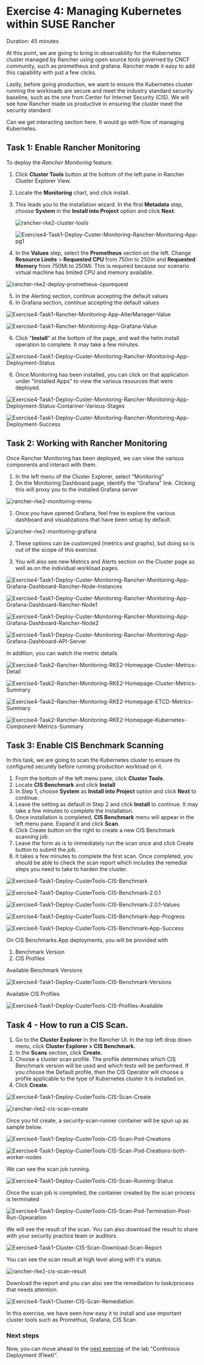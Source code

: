 



# Exercise 4: Managing Kubernetes within SUSE Rancher 

Duration: 45 minutes

At this point, we are going to bring in observability for the Kubernetes cluster managed by Rancher using open source tools governed by CNCF community, such as prometheus and grafana. Rancher made it easy to add this capability with just a few clicks.

Lastly, before going production, we want to ensure the Kubernetes cluster running the workloads are secure and meet the industry standard security baseline, such as the one from Center for Internet Security (CIS). We will see how Rancher made us productive in ensuring the cluster meet the security standard. 

Can we get interacting section here. It would go with flow of managing Kubernetes.  

## Task 1: Enable Rancher Monitoring

To deploy the *Rancher Monitoring* feature:

1. Click **Cluster Tools** button at the bottom of the left pane in Rancher Cluster Explorer View.

2. Locate the **Monitoring** chart, and click install.

3. This leads you to the installation wizard. In the first **Metadata** step, choose **System** in the **Install into Project** option and click **Next**.

   ![rancher-rke2-cluster-tools](./images/rancher-rke2-cluster-tools.png)

   ![Exercise4-Task1-Deploy-Custer-Monitoring-Rancher-Monitoring-App-pg1](images/Exercise4-Task1-Deploy-Custer-Monitoring-Rancher-Monitoring-App-pg1.png)

   

4. In the **Values** step, select the **Prometheus** section on the left. Change **Resource Limits** > **Requested CPU** from 750m to 250m and **Requested Memory** from 750Mi to 250Mi. This is required because our scenario virtual machine has limited CPU and memory available.

![rancher-rke2-deploy-prometheus-cpurequest](./images/rancher-rke2-deploy-prometheus-cpurequest.png)

5. In the Alerting section, continue accepting the default values
6. In Grafana section, continue accepting the default values

![Exercise4-Task1-Rancher-Monitoring-App-AlterManager-Value](images/Exercise4-Task1-Rancher-Monitoring-App-AlterManager-Value.png)

![Exercise4-Task1-Rancher-Monitoring-App-Grafana-Value](images/Exercise4-Task1-Rancher-Monitoring-App-Grafana-Value.png)

6. Click "**Install**" at the bottom of the page, and wait the helm install operation to complete. It may take a few minutes.

![Exercise4-Task1-Deploy-Custer-Monitoring-Rancher-Monitoring-App-Deployment-Status](images/Exercise4-Task1-Deploy-Custer-Monitoring-Rancher-Monitoring-App-Deployment-Status.png)

6. Once Monitoring has been installed, you can click on that application under "Installed Apps" to view the various resources that were deployed.

![Exercise4-Task1-Deploy-Custer-Monitoring-Rancher-Monitoring-App-Deployment-Status-Contariner-Various-Stages](images/Exercise4-Task1-Deploy-Custer-Monitoring-Rancher-Monitoring-App-Deployment-Status-Contariner-Various-Stages.png)

![Exercise4-Task1-Deploy-Custer-Monitoring-Rancher-Monitoring-App-Deployment-Success](images/Exercise4-Task1-Deploy-Custer-Monitoring-Rancher-Monitoring-App-Deployment-Success.png)

## Task 2: Working with Rancher Monitoring

Once Rancher Monitoring has been deployed, we can view the various components and interact with them.

1. In the left menu of the Cluster Explorer, select "Monitoring"
2. On the Monitoring Dashboard page, identify the "Grafana" link. Clicking this will proxy you to the installed Grafana server

![rancher-rke2-monitoring-menu](./images/rancher-rke2-monitoring-menu.png)

1. Once you have opened Grafana, feel free to explore the various dashboard and visualizations that have been setup by default.

![rancher-rke2-monitoring-grafana](./images/rancher-rke2-monitoring-grafana.png)

2. These options can be customized (metrics and graphs), but doing so is out of the scope of this exercise.

3. You will also see new Metrics and Alerts section on the Cluster page as well as on the individual workload pages.

![Exercise4-Task1-Deploy-Custer-Monitoring-Rancher-Monitoring-App-Grafana-Dashboard-Rancher-Node-Instances](images/Exercise4-Task1-Deploy-Custer-Monitoring-Rancher-Monitoring-App-Grafana-Dashboard-Rancher-Node-Instances.png)

![Exercise4-Task1-Deploy-Custer-Monitoring-Rancher-Monitoring-App-Grafana-Dashboard-Rancher-Node1](images/Exercise4-Task1-Deploy-Custer-Monitoring-Rancher-Monitoring-App-Grafana-Dashboard-Rancher-Node1.png)

![Exercise4-Task1-Deploy-Custer-Monitoring-Rancher-Monitoring-App-Grafana-Dashboard-Rancher-Node2](images/Exercise4-Task1-Deploy-Custer-Monitoring-Rancher-Monitoring-App-Grafana-Dashboard-Rancher-Node2.png)

![Exercise4-Task1-Deploy-Custer-Monitoring-Rancher-Monitoring-App-Grafana-Dashboard-API-Server](images/Exercise4-Task1-Deploy-Custer-Monitoring-Rancher-Monitoring-App-Grafana-Dashboard-API-Server.png)

In addition, you can watch the metric details

![Exercise4-Task2-Rancher-Monitoring-RKE2-Homepage-Cluster-Metrics-Detail](images/Exercise4-Task2-Rancher-Monitoring-RKE2-Homepage-Cluster-Metrics-Detail.png)

![Exercise4-Task2-Rancher-Monitoring-RKE2-Homepage-Cluster-Metrics-Summary](images/Exercise4-Task2-Rancher-Monitoring-RKE2-Homepage-Cluster-Metrics-Summary.png)

![Exercise4-Task2-Rancher-Monitoring-RKE2-Homepage-ETCD-Metrics-Summary](images/Exercise4-Task2-Rancher-Monitoring-RKE2-Homepage-ETCD-Metrics-Summary.png)

![Exercise4-Task2-Rancher-Monitoring-RKE2-Homepage-Kubernetes-Component-Metrics-Summary](images/Exercise4-Task2-Rancher-Monitoring-RKE2-Homepage-Kubernetes-Component-Metrics-Summary.png)

## Task 3: Enable CIS Benchmark Scanning

In this task, we are going to scan the Kubernetes cluster to ensure its configured securely before running production workload on it.

1. From the bottom of the left menu pane, click **Cluster Tools**.
2. Locate **CIS Benchmark** and click **Install**
3. In Step 1, choose **System** as **Install into Project** option and click **Next** to continue.
4. Leave the setting as default in Step 2 and click **Install** to continue. It may take a few minutes to complete the installation.
5. Once installation is completed, **CIS Benchmark** menu will appear in the left menu pane. Expand it and click **Scan**.
6. Click Create button on the right to create a new CIS Benchmark scanning job. 
7. Leave the form as is to immediately run the scan once and click Create button to submit the job.
8. It takes a few minutes to complete the first scan. Once completed, you should be able to check the scan report which includes the remedial steps you need to take to harden the cluster.

![Exercise4-Task1-Deploy-CusterTools-CIS-Benchmark](images/Exercise4-Task1-Deploy-CusterTools-CIS-Benchmark.png)

![Exercise4-Task1-Deploy-CusterTools-CIS-Benchmark-2.0.1](images/Exercise4-Task1-Deploy-CusterTools-CIS-Benchmark-2.0.1.png)

![Exercise4-Task1-Deploy-CusterTools-CIS-Benchmark-2.0.1-Values](images/Exercise4-Task1-Deploy-CusterTools-CIS-Benchmark-2.0.1-Values.png)

![Exercise4-Task1-Deploy-CusterTools-CIS-Benchmark-App-Progress](images/Exercise4-Task1-Deploy-CusterTools-CIS-Benchmark-App-Progress.png)

![Exercise4-Task1-Deploy-CusterTools-CIS-Benchmark-App-Success](images/Exercise4-Task1-Deploy-CusterTools-CIS-Benchmark-App-Success.png)

On CIS Benchmarks App deployments, you will be provided with 

1) Benchmark Version 
2) CIS Profiles

Available Benchmark Versions 

![Exercise4-Task1-Deploy-CusterTools-CIS-Benchmark-Versions](images/Exercise4-Task1-Deploy-CusterTools-CIS-Benchmark-Versions.png)

Available CIS Profiles

![Exercise4-Task1-Deploy-CusterTools-CIS-Profiles-Available](images/Exercise4-Task1-Deploy-CusterTools-CIS-Profiles-Available.png)

## Task 4 - How to run a CIS Scan.

1. Go to the **Cluster Explorer** in the Rancher UI. In the top left drop down menu, click **Cluster Explorer > CIS Benchmark.**
2. In the **Scans** section, click **Create.**
3. Choose a cluster scan profile. The profile determines which CIS Benchmark version will be used and which tests will be performed. If you choose the Default profile, then the CIS Operator will choose a profile applicable to the type of Kubernetes cluster it is installed on.
4. Click **Create.**

![Exercise4-Task1-Deploy-CusterTools-CIS-Scan-Create](images/Exercise4-Task1-Deploy-CusterTools-CIS-Scan-Create.png)

![rancher-rke2-cis-scan-create](./images/rancher-rke2-cis-scan-create.png)

Once you hit create, a security-scan-runner container will be spun up as sample below.

![Exercise4-Task1-Deploy-CusterTools-CIS-Scan-Pod-Creations](images/Exercise4-Task1-Deploy-CusterTools-CIS-Scan-Pod-Creations.png)

![Exercise4-Task1-Deploy-CusterTools-CIS-Scan-Pod-Creations-both-worker-nodes](images/Exercise4-Task1-Deploy-CusterTools-CIS-Scan-Pod-Creations-both-worker-nodes.png)

We can see the scan job running.

![Exercise4-Task1-Deploy-CusterTools-CIS-Scan-Running-Status](images/Exercise4-Task1-Deploy-CusterTools-CIS-Scan-Running-Status.png)

Once the scan job is completed, the container created by the scan process is terminated 

![Exercise4-Task1-Deploy-CusterTools-CIS-Scan-Pod-Termination-Post-Run-Opearation](images/Exercise4-Task1-Deploy-CusterTools-CIS-Scan-Pod-Termination-Post-Run-Opearation.png)

We will see the result of the scan. You can also download the result to share with your security practice team or auditors. 

![Exercise4-Task1-Cluster-CIS-Scan-Download-Scan-Report](images/Exercise4-Task1-Cluster-CIS-Scan-Download-Scan-Report.png)

You can see the scan result at high level along with it's status.

![rancher-rke2-cis-scan-result](./images/rancher-rke2-cis-scan-result.png)

Download the report and you can also see the remediation to task/process that needs attention. 

![Exercise4-Task1-Cluster-CIS-Scan-Remediation](images/Exercise4-Task1-Cluster-CIS-Scan-Remediation.png)

In this exercise, we have seen how easy it to install and use important cluster tools such as Promethus, Grafana, CIS Scan.

### Next steps

Now, you can move ahead to the [next exercise](./05-Continious-deployment-fleet.md) of the lab "Continious Deployment (Fleet)".

